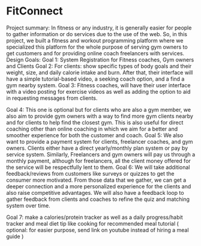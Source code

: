 # FitConnect
Project summary:
In fitness or any industry, it is generally easier for people to gather information or do services due to the use of the web. So, in this project, we built a fitness and workout programming platform where we specialized this platform for the whole purpose of serving gym owners to get customers and for providing online coach freelancers with services.
 Design Goals:
Goal 1:  System Registration for Fitness coaches, Gym owners and Clients
Goal 2: For clients: show specific types of body goals and their weight, size, and daily calorie intake and burn. After that, their interface will have a simple tutorial-based video, a seeking coach option, and a find a gym nearby system. 
Goal 3: Fitness coaches, will have their user interface with a video posting for exercise videos as well as adding the option to aid in requesting messages from clients.

Goal 4: This one is optional but for clients who are also a gym member, we also aim to provide gym owners with a way to find more gym clients nearby and for clients to help find the closest gym. This is also useful for direct coaching other than online coaching in which we aim for a better and smoother experience for both the customer and coach.
 Goal 5: We also want to provide a payment system for clients, freelancer coaches, and gym owners. Clients either have a direct yearly/monthly plan system or pay by service system. Similarly, Freelancers and gym owners will pay us through a monthly payment, although for freelancers, all the client money offered for the service will be respectfully lent to them.
Goal 6: We will take additional feedback/reviews from customers like surveys or quizzes to get the consumer more motivated. From those data that we gather, we can get a deeper connection and a more personalized experience for the clients and also raise competitive advantages. We will also have a feedback loop to gather feedback from clients and coaches to refine the quiz and matching system over time.

Goal 7: make a calories/protein tracker as well as a daily progress/habit tracker and meal diet tip like cooking for recommended meal tutorial ( optional: for easier purpose, send link on youtube instead of hiring a meal guide ) 
